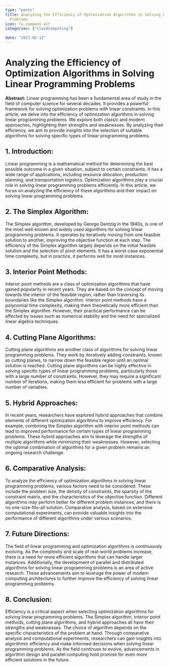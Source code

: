 ```yaml
---
type: "posts"
title: Analyzing the Efficiency of Optimization Algorithms in Solving Linear Programming
  Problems
icon: fa-comment-alt
categories: ["CloudComputing"]

date: "2017-02-13"
---
```




# Analyzing the Efficiency of Optimization Algorithms in Solving Linear Programming Problems

**Abstract:**
Linear programming has been a fundamental area of study in the field of computer science for several decades. It provides a powerful framework for solving optimization problems with linear constraints. In this article, we delve into the efficiency of optimization algorithms in solving linear programming problems. We explore both classic and modern approaches, highlighting their strengths and weaknesses. By analyzing their efficiency, we aim to provide insights into the selection of suitable algorithms for solving specific types of linear programming problems.

## 1. Introduction:
Linear programming is a mathematical method for determining the best possible outcome in a given situation, subject to certain constraints. It has a wide range of applications, including resource allocation, production planning, and transportation logistics. Optimization algorithms play a crucial role in solving linear programming problems efficiently. In this article, we focus on analyzing the efficiency of these algorithms and their impact on solving linear programming problems.

## 2. The Simplex Algorithm:
The Simplex algorithm, developed by George Dantzig in the 1940s, is one of the most well-known and widely used algorithms for solving linear programming problems. It operates by iteratively moving from one feasible solution to another, improving the objective function at each step. The efficiency of the Simplex algorithm largely depends on the initial feasible solution and the selection of pivot elements. It has a worst-case exponential time complexity, but in practice, it performs well for most instances.

## 3. Interior Point Methods:
Interior point methods are a class of optimization algorithms that have gained popularity in recent years. They are based on the concept of moving towards the interior of the feasible region, rather than traversing its boundaries like the Simplex algorithm. Interior point methods have a polynomial time complexity, making them theoretically more efficient than the Simplex algorithm. However, their practical performance can be affected by issues such as numerical stability and the need for specialized linear algebra techniques.

## 4. Cutting Plane Algorithms:
Cutting plane algorithms are another class of algorithms for solving linear programming problems. They work by iteratively adding constraints, known as cutting planes, to narrow down the feasible region until an optimal solution is reached. Cutting plane algorithms can be highly effective in solving specific types of linear programming problems, particularly those with a large number of constraints. However, they may require a significant number of iterations, making them less efficient for problems with a large number of variables.

## 5. Hybrid Approaches:
In recent years, researchers have explored hybrid approaches that combine elements of different optimization algorithms to improve efficiency. For example, combining the Simplex algorithm with interior point methods can lead to improved performance for certain types of linear programming problems. These hybrid approaches aim to leverage the strengths of multiple algorithms while minimizing their weaknesses. However, selecting the optimal combination of algorithms for a given problem remains an ongoing research challenge.

## 6. Comparative Analysis:
To analyze the efficiency of optimization algorithms in solving linear programming problems, various factors need to be considered. These include the problem size, the density of constraints, the sparsity of the constraint matrix, and the characteristics of the objective function. Different algorithms may perform better for different problem instances, and there is no one-size-fits-all solution. Comparative analysis, based on extensive computational experiments, can provide valuable insights into the performance of different algorithms under various scenarios.

## 7. Future Directions:
The field of linear programming and optimization algorithms is continuously evolving. As the complexity and scale of real-world problems increase, there is a need for more efficient algorithms that can handle larger instances. Additionally, the development of parallel and distributed algorithms for solving linear programming problems is an area of active research. These advancements aim to leverage the power of modern computing architectures to further improve the efficiency of solving linear programming problems.

## 8. Conclusion:
Efficiency is a critical aspect when selecting optimization algorithms for solving linear programming problems. The Simplex algorithm, interior point methods, cutting plane algorithms, and hybrid approaches all have their strengths and weaknesses. The choice of algorithm depends on the specific characteristics of the problem at hand. Through comparative analysis and computational experiments, researchers can gain insights into algorithmic efficiency and make informed decisions when solving linear programming problems. As the field continues to evolve, advancements in algorithm design and parallel computing hold promise for even more efficient solutions in the future.